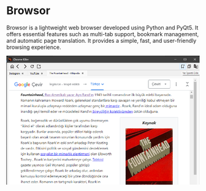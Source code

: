 # Browsor
Browsor is a lightweight web browser developed using Python and PyQt5. It offers essential features such as multi-tab support, bookmark management, and automatic page translation. It provides a simple, fast, and user-friendly browsing experience.

![image alt](https://github.com/sumeyycakir/create-browser-with-python/blob/main/ss.png?raw=true)
